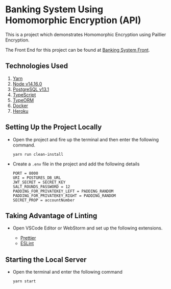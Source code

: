 # Banking System Using Homomorphic Encryption (API)

This is a project which demonstrates Homomorphic Encryption using Paillier Encryption.

The Front End for this project can be found at [Banking System Front](https://github.com/AdityaManikanth2810/Banking-System-Front).

## Technologies Used
1. [Yarn](https://yarnpkg.com/)
2. [Node v14.16.0](https://nodejs.org)
3. [PostgreSQL v13.1](https://www.postgresql.org/)
4. [TypeScript](https://www.typescriptlang.org/)
5. [TypeORM](https://typeorm.io/)
6. [Docker](https://docs.docker.com/)
7. [Heroku](https://devcenter.heroku.com/)


## Setting Up the Project Locally

- Open the project and fire up the terminal and then enter the following command.
 
    ```
    yarn run clean-install
    ```

- Create a ```.env``` file in the project and add the following details
  ```dotenv
  PORT = 8000
  URI = POSTGRES_DB_URL
  JWT_SECRET = SECRET_KEY
  SALT_ROUNDS_PASSWORD = 12
  PADDING_FOR_PRIVATEKEY_LEFT = PADDING_RANDOM
  PADDING_FOR_PRIVATEKEY_RIGHT = PADDING_RANDOM
  SECRET_PROP = accountNumber
  ```
 
## Taking Advantage of Linting

- Open VSCode Editor or WebStorm and set up the following extensions.
  
  - [Prettier](https://marketplace.visualstudio.com/items?itemName=esbenp.prettier-vscode) 
  - [ESLint](https://marketplace.visualstudio.com/items?itemName=dbaeumer.vscode-eslint)

## Starting the Local Server

- Open the terminal and enter the following command
  
  ```
  yarn start

